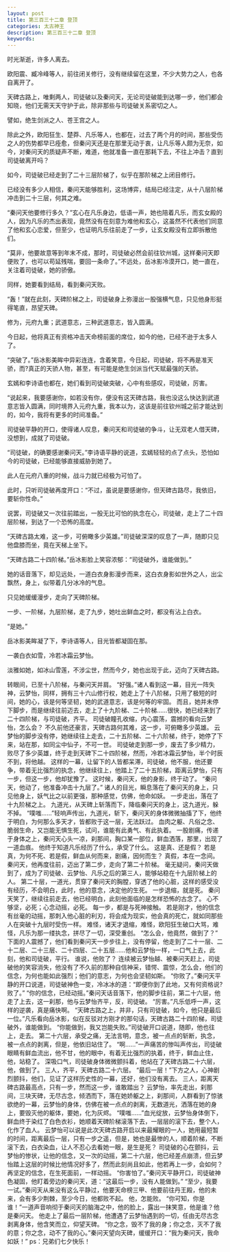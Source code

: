 ```yaml
---
layout: post
title: 第三百三十二章 登顶
categories: 太古神王
description: 第三百三十二章 登顶
keywords:
---
```


时光渐逝，许多人离去。

欧阳震、臧冷峰等人，前往闭关修行，没有继续留在这里，不少大势力之人，也各自离开了。

天碑古路上，唯剩两人，司徒破以及秦问天，无论司徒破能到达哪一步，他们都会知晓，他们无需天天守护于此，除非那些与司徒破关系密切之人。

譬如，绝生剑派之人、苍王宫之人。

除此之外，欧阳狂生、楚莽、凡乐等人，也都在，过去了两个月的时间，那些受伤之人的伤势都早已痊愈，但秦问天还是在那里无动于衷，让凡乐等人颇为无奈，如今，对秦问天的质疑声不断，难道，他就准备一直在那耗下去，不往上冲击？直到司徒破离开吗？

如今，司徒破已经走到了二十三层阶梯了，似乎在那阶梯之上闭目修行。

已经没有多少人相信，秦问天能够胜利，这场博弈，结局已经注定，从十八层阶梯冲击到二十三层，何其之难。

“秦问天他要修行多久？”玄心在凡乐身边，低语一声，她也陪着凡乐，而玄女殿的人，因为凡乐的杰出表现，竟然没有在刻意为难他和玄心，这虽然不代表他们同意了他和玄心恋爱，但至少，也证明凡乐往前走了一步，让玄女殿没有立即拆散他们。

“莫非，他要故意等到年末不成，那时，司徒破必然会前往钦州城，这样秦问天即便败了，也可以苟延残喘，要回一条命了。”不远处，岳冰影冷漠开口，她一直在，关注着司徒破，她的骄傲。

同样，她要看到结局，看到秦问天败。

“轰！”就在此刻，天碑阶梯之上，司徒破身上弥漫出一股强横气息，只见他身形挺得笔直，昂望天碑。

修为，元府九重；武道意志，三种武道意志，皆入圆满。

今日起，他将真正有资格冲击天命榜前面的席位，如今的他，已经不逊于太多人了。

“突破了。”岳冰影美眸中异彩连连，含着笑意，今日起，司徒破，将不再是准天骄，而?真正的天骄人物，甚至，有可能是绝生剑派当代天赋最强的天骄。

玄嫣和李诗语也都在，她们看到司徒破突破，心中有些感叹，司徒破，厉害。

“说起来，我要感谢你，如若没有你，便没有这天碑古路，我也没这么快达到武道意志皆入圆满，同时境界入元府九重，我本以为，这该是前往钦州城之前才能达到的，如今，我将有更多的时间准备。”

司徒破平静的开口，使得诸人叹息，秦问天和司徒破的争斗，让无双老人借天碑，没想到，成就了司徒破。

“司徒破，的确要感谢秦问天。”李诗语平静的说道，玄嫣轻轻的点了点头，恐怕如今的司徒破，已经能够直接威胁到她了。

此人在元府八重的时候，战斗力就已经极为可怕了。

此时，只听司徒破再度开口：“不过，虽说是要感谢你，但天碑古路尽，我依旧，要斩你性命。”

说罢，司徒破又一次往前踏出，一股无比可怕的执念在心，司徒破，走上了二十四层阶梯，到达了一个恐怖的高度。

“天碑古路太难，这一步，可俯瞰多少英雄。”司徒破深深的叹息了一声，随即只见他盘膝而坐，竟在天梯上坐下。

“天碑古路二十四阶梯。”岳冰影脸上笑容浓郁：“司徒破外，谁能做到。”

她的话音落下，却见远处，一道白衣身影漫步而来，这白衣身影如世外之人，出尘飘然，身上，似带着几分冰冷的气息。

只见她缓缓漫步，走向了天碑阶梯。

一步、一阶梯，九层阶梯，走了九步，她吐出鲜血之时，都没有沾上白衣。

“是她。”

岳冰影美眸凝了下，李诗语等人，目光皆都凝固在那。

一袭白衣如雪，冷若冰霜云梦怡。

淡雅如她，如冰山雪莲，不涉尘世，然而今夕，她也出现于此，迈向了天碑古路。

<?>转眼间，已至十八阶梯，与秦问天并肩。

“好强。”诸人看到这一幕，目光一阵失神，云梦怡，同样，拥有三十六山修行权，她走上了十八阶梯，只用了极短的时间，她的心，该是何等坚韧，她的武道意志，该是何等的牢固。

而且，她并未停下脚步，而是继续往前迈去，走上了十九阶梯、二十阶梯……很快，她已经来到了二十四阶梯，与司徒破，齐平。

司徒破瞳孔收缩，内心震荡，震撼的看向云梦怡，怎么会？

不久前他还豪言，天碑古路何其难，这一步，可俯瞰多少英雄。

云梦怡的脚步没有停，她继续往上走去，二十五阶梯、二十六阶梯，终于，她停了下来，站在那，如同尘中仙子，不可一世。

司徒破走到那一步，废去了多少精力，败尽了多少英雄，终于走到天碑下二十四阶梯，然而，冷若冰霜云梦怡，半个时辰不到，将他越。

这样的一幕，让留下的人皆都呆滞，司徒破，他不服，他还要争，带着无比强烈的执念，他继续往上，他踏上了二十五阶梯，距离云梦怡，只有一步，但这一步，他却犹豫了。

这时候，秦问天，他的身影，终于动了。

“秦问天，他动了，他准备冲击十九层了。”

诸人的目光，瞬息落在了秦问天的身上，只见他身上，妖气比之以前更强，那种感觉，仿佛，他命如妖。

一步走出，落在了十九阶梯之上。

九道光，从天碑上斩落而下，降临秦问天的身上，这九道光，躲不掉。

“噗嗤……”轻响声传出，九道光，斩下，秦问天的身体微微抽搐了下，他终于明白，为何那么多天才，皆都败于这一层，无法跃过。

血肉之躯、凡俗之念、脆弱生命，又岂能无惧生死，试问，谁能有此勇气、有此执着。

一股剧痛，传递于身体之上，秦问天心头一凉，刹那间，胸口某一部位，鲜血洒落，那里，出现了一道血痕。

他终于知道凡乐经历了什么，承受了什么。

这是真、还是假？

若是真，为何不死、若是假，鲜血从何而来，剧痛，因何而生？

真假，本在一念间。

秦问天，他再度往前，迈出了第二步，走向了第二十阶梯。

毫无疑问，秦问天做到了，成为了司徒破、云梦怡、凡乐之后的第三人，能够站稳在十九层阶梯上的人。

第二十层，一道光，贯穿了秦问天的胸膛，穿透了他的心脏，这样的感受没有经历，不会明白，此时，他的意念，决定他的生死。

一步退缩，就是死。

秦问天笑了，继续往前走去，他已经明白，此刻他面临的是怎样恐怖的古念了。

心不够坚，必死；心念动摇，必死。

每一步，都是与死神接触。

若是刚才，他的信念有丝毫的动摇，那刺入他心脏的利刃，将会成为现实，他会真的死亡，就如同那些人在突破十九层时受伤一样。

难怪，诸天才退缩，难怪，欧阳狂生破口大骂，难怪，凡乐为那一缕执念，拼尽了一切，深受重创。

“怎么会，他竟然，做到了？”

下面的人震撼了，他们看到秦问天一步步往上，没有停留，他走到了二十一层、二十二层、二十三层、二十四层、二十五层……他和云梦怡一样，一口气上去，此刻，他和司徒破，平行。

谁说，他败了？

连续被云梦怡越、被秦问天赶上，司徒破他的笑容消失，他没有了不久前的那种自信神采，错愕、震惊，怎么会，他们的信念，为何也能如此强烈；他们的意志，为何也会坚韧如斯。

“你败了。”秦问天平静的开口说道，司徒破神色一变，冷冰冰的道：“即便你到了此地，又有何资格说?败了。”

“你的信念，已经动摇。”秦问天话音落下，他的脚步往前，第二十六层，他走了上去，这一刹那，他与云梦怡齐平，反，司徒破。

“厉害。”凡乐低呼一声，这样的逆袭，真是痛快啊。

“天碑古路之上，并非，只有司徒破，如今，他只是最后一位。”凡乐看向岳冰影，似在反驳对方刚才的那句话，天碑古路二十四阶梯，司徒破外，谁能做到。

“你能做到，我又岂能失败。”司徒破开口说道，随即，他也往上，走去。

第二十六层，承受之痛，无法言明，意念，被一点点的斩断，执念，被一点点的剥离，但是，他依旧站住了。

“啊……”一声痛苦的惨叫声传出，司徒破眼睛有鲜血流出，他不甘，他的眼中，有着无比强烈的执着，终于，鲜血止住，他，站稳了。

深吸口气，司徒破身体微微颤抖着，他站在了天碑古路二十六层，他，做到了。

三人，齐平，天碑古路二十六层。

“最后一层！”下方之人，心神剧烈颤抖，他们，见证了这样历史性的一幕，还好，他们没有离去。

三人，距离天碑古路最高点，只有一步，然而这一步，谁敢踏出？

云梦怡，率先走出，刹那间，三块天碑，无尽古念，倾洒而下，落在她娇躯之上，刹那间，人群看到了惊骇欲绝的一幕，云梦怡的身体，仿佛在被一点点的剥离，无数道光，洒落在她的身上，要毁灭他的躯体，要她，化为灰烬。

“噗嗤……”血光绽放，云梦怡身体倒下，鲜血终于染红了白色衣衫，她顺着天碑阶梯滚落下去，一层层的滚下去，整个人，化作了血人。

云梦怡可以说是此次天碑古路开启以来最耀眼的一人，她用最短暂的时间，距离最后一层，只有一步之遥，但是，她也是最惨的人，顺着阶梯，不断滚下去，白衣染血，让人不忍心去看她一眼，是生是死？

司徒破的心在颤抖，云梦怡的惨状，让他的信念，又一次的动摇，第二十六层，他已经差点崩溃，但云梦怡踏上这层的时候比他情况好多了，然而此刻尚且如此，他若再上一步，会如何？

再坚定的信念，在生死面前，一样动摇。

“你害怕了。”秦问天平静开口，司徒破神色凝固，他盯着旁边的秦问天，道：“这最后一步，没有人能做到。”

“至少，我要一试。”秦问天从来没有这么平静过，他要天命榜三甲、他要前往丹王殿，他的未来，会有多少荆棘，至少今日，他都败不起。

他，怎能败。

“你可知，你是谁！”一道声音响彻于秦问天的脑海之中，他的脸上，露出一抹笑意，他是谁？他是秦问天。

他走上了最后一层阶梯，他遭遇了云梦怡遇到的一切，任由无尽古念剥离身体，他含笑而立，仰望天碑。

“你之念，毁不了我的身；你之念，灭不了我的意；你之念，动不了我的心。”秦问天望向天碑，缓缓开口：“我为秦问天，我命如妖！”

ps：兄弟们七夕快乐！
